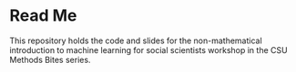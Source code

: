 # Read Me

This repository holds the code and slides for the non-mathematical introduction to machine learning for social scientists workshop in the CSU Methods Bites series. 
